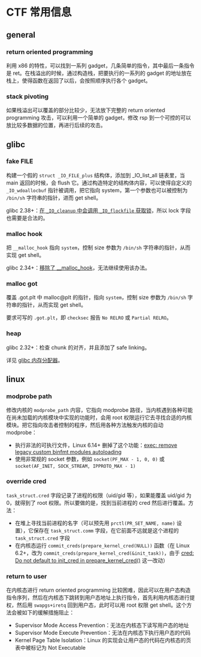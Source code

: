 # CTF 常用信息

## general

### return oriented programming

利用 x86 的特性，可以找到一系列 gadget，几条简单的指令，其中最后一条指令是 ret。在栈溢出的时候，通过构造栈，把要执行的一系列的 gadget 的地址放在栈上，使得函数在返回了以后，会按照顺序执行各个 gadget。

### stack pivoting

如果栈溢出可以覆盖的部分比较少，无法放下完整的 return oriented programming 攻击，可以利用一个简单的 gadget，修改 rsp 到一个可控的可以放比较多数据的位置，再进行后续的攻击。

## glibc

### fake FILE

构建一个假的 `struct _IO_FILE_plus` 结构体，添加到 _IO_list_all 链表里，当 main 返回的时候，会 flush 它。通过构造特定的结构体内容，可以使得自定义的 `_IO_wdoallocbuf` 指针被调用，把它指向 system，第一个参数也可以被控制为 `/bin/sh` 字符串的指针，进而 get shell。

glibc 2.38+：[在 `_IO_cleanup` 中会调用 `_IO_flockfile` 获取锁](https://github.com/bminor/glibc/commit/af130d27099651e0d27b2cf2cfb44dafd6fe8a26)，所以 lock 字段也需要是合法的。

### malloc hook

把 `__malloc_hook` 指向 `system`，控制 size 参数为 `/bin/sh` 字符串的指针，从而实现 get shell。

glibc 2.34+：[移除了 __malloc_hook](https://github.com/bminor/glibc/commit/1e5a5866cb9541b5231dba3d86c8a1a35d516de9)，无法继续使用该办法。

### malloc got

覆盖 .got.plt 中 malloc@plt 的指针，指向 `system`，控制 size 参数为 `/bin/sh` 字符串的指针，从而实现 get shell。

要求可写的 `.got.plt`，即 `checksec` 报告 `No RELRO` 或 `Partial RELRO`。

### heap

glibc 2.32+：检查 chunk 的对齐，并且添加了 safe linking。

详见 [glibc 内存分配器](./glibc_allocator.md)。

## linux

### modprobe path

修改内核的 `modprobe_path` 内容，它指向 modprobe 路径，当内核遇到各种可能在尚未加载的内核模块中实现的功能时，会用 root 权限运行它去寻找合适的内核模块。把它指向攻击者控制的程序，然后用各种方法触发内核的自动 modprobe：

- 执行非法的可执行文件，Linux 6.14+ 删掉了这个功能：[exec: remove legacy custom binfmt modules autoloading](https://github.com/torvalds/linux/commit/fa1bdca98d74472dcdb79cb948b54f63b5886c04)
- 使用非常规的 socket 参数，例如 `socket(PF_MAX - 1, 0, 0)` 或 `socket(AF_INET, SOCK_STREAM, IPPROTO_MAX - 1)`

### override cred

`task_struct.cred` 字段记录了进程的权限（uid/gid 等），如果能覆盖 uid/gid 为 0，就得到了 root 权限。所以要做的是，找到当前进程的 cred 然后进行覆盖。方法：

- 在堆上寻找当前进程的名字（可以预先用 `prctl(PR_SET_NAME, name)` 设置），它保存在 `task_struct.comm` 字段，在它前面不远就是这个进程的 `task_struct.cred` 字段
- 在内核态运行 `commit_creds(prepare_kernel_cred(NULL))` 函数（在 Linux 6.2+，改为 `commit_creds(prepare_kernel_cred(&init_task))`，由于 [cred: Do not default to init_cred in prepare_kernel_cred()](https://github.com/torvalds/linux/commit/5a17f040fa332e71a45ca9ff02d6979d9176a423) 这一改动）

### return to user

在内核态进行 return oriented programming 比较困难，因此可以在用户态构造指令序列，然后在内核态下跳转到用户态地址上执行指令，首先利用内核态进行提权，然后用 `swapgs+iretq` 回到用户态，此时可以用 root 权限 get shell。这个方法会被如下的缓解措施阻止：

- Supervisor Mode Access Prevention：无法在内核态下读写用户态的地址
- Supervisor Mode Execute Prevention：无法在内核态下执行用户态的代码
- Kernel Page Table Isolation：Linux 的实现会让用户态的代码在内核态的页表中被标记为 Not Executable

